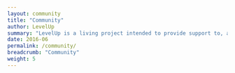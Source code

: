```yaml
---
layout: community
title: "Community"
author: LevelUp
summary: "LevelUp is a living project intended to provide support to, and enable creation of resources and sharing of knowledge within, a growing network of individuals providing needed digital safety training and education to users of technology worldwide. Here, find out more about the ways you can participate in or contribute to the community and this resource, as well as explore the contributions of others."
date: 2016-06
permalink: /community/
breadcrumb: "Community"
weight: 5
---
```

